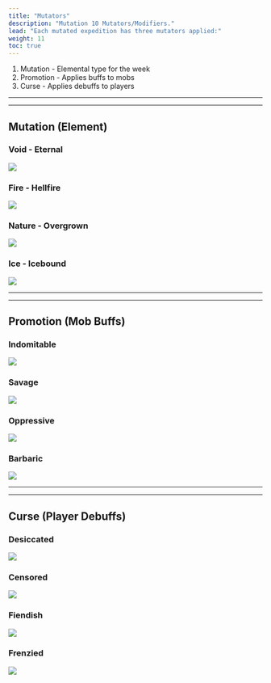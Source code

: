 ```yaml
---
title: "Mutators"
description: "Mutation 10 Mutators/Modifiers."
lead: "Each mutated expedition has three mutators applied:"
weight: 11
toc: true
---
```


1. Mutation - Elemental type for the week
2. Promotion - Applies buffs to mobs
3. Curse - Applies debuffs to players

---
---

## Mutation (Element)

### Void - Eternal
<img src="https://i.imgur.com/7I9KdsH.png"></img>

### Fire - Hellfire
<img src="https://i.imgur.com/MumxhFK.png"></img>

### Nature - Overgrown
<img src="https://i.imgur.com/8JxrIN6.png"></img>

### Ice - Icebound
<img src="https://i.imgur.com/dmrRUzZ.png"></img>

---
---

## Promotion (Mob Buffs)

### Indomitable
<img src="https://i.imgur.com/PaP8U8P.png"></img>

### Savage
<img src="https://i.imgur.com/xlf1RmP.png"></img>

### Oppressive
<img src="https://i.imgur.com/TUASR7B.png"></img>

### Barbaric
<img src="https://i.imgur.com/ubz5qm8.png"></img>

---
---

## Curse (Player Debuffs)

### Desiccated
<img src="https://i.imgur.com/7ZTzuol.png"></img>

### Censored
<img src="https://i.imgur.com/ksKRURa.png"></img>

### Fiendish
<img src="https://i.imgur.com/9SsTjjw.png"></img>

### Frenzied
<img src="https://i.imgur.com/aBOx4Ti.png"></img>

